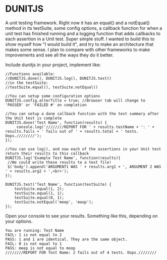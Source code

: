 DUNITJS
=======

A unit testing framework.
Right now it has an equal() and a notEqual() method in its testSuite, some config options, a callback function for when a unit test has finished running and a logging function that adds callbacks to each assertion in a Unit test. Super simple stuff.  I wanted to build this to show myself how "I would build it", and try to make an architecture that makes some sense.  I plan to compare with other frameworks to make improvements and see all the ways they do it better.

Include dunitjs in your project, implement like:

    //Functions available:
    //DUNITJS.done(), DUNITJS.log(), DUNITJS.test()
    //in the testSuite:
    //testSuite.equal(), testSuite.notEqual()

    //You can setup some configuration options
    DUNITJS.config.alterTitle = true; //Browser tab will change to 'PASSED' or 'FAILED #' on completion

    //You can setup a done callback function with the test summary after the Unit test is complete
    DUNITJS.done('Test Name', function(results) {
		 console.log('////////REPORT FOR ' + results.testName + ': ' + results.fails + ' fails out of ' + results.total + ' tests. Oops.////////');
    });
    
    //You can use log(), and now each of the assertions in your Unit test return their results to this callback
    DUNITJS.log('Example Test Name', function(results){
	 //We could write these results to a text file!
	 $('body').append('ARGUMENT1 WAS ' + results.arg1 + ', ARGUMENT 2 WAS ' + results.arg2 + ',<br>');
    });
    
    DUNITJS.test('Test Name', function(testSuite) { 
        testSuite.equal(1, 2);
        testSuite.equal(1, 1);
        testSuite.equal(0, 1);
        testSuite.notEqual('meep', 'moop');
    });

Open your console to see your results.  Something like this, depending on your options. 

    You are running: Test Name
    FAIL: 1 is not equal to 2
    PASS: 1 and 1 are identical. They are the same object.
    FAIL: 0 is not equal to 1
    PASS: meep is not equal to moop
    ////////REPORT FOR Test Name: 2 fails out of 4 tests. Oops.////////
